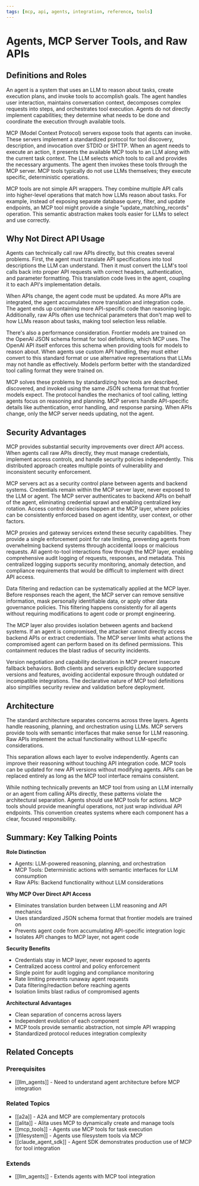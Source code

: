 ```yaml
---
tags: [mcp, api, agents, integration, reference, tools]
---
```

# Agents, MCP Server Tools, and Raw APIs

## Definitions and Roles

An agent is a system that uses an LLM to reason about tasks, create execution plans, and invoke tools to accomplish goals. The agent handles user interaction, maintains conversation context, decomposes complex requests into steps, and orchestrates tool execution. Agents do not directly implement capabilities; they determine what needs to be done and coordinate the execution through available tools.

MCP (Model Context Protocol) servers expose tools that agents can invoke. These servers implement a standardized protocol for tool discovery, description, and invocation over STDIO or SHTTP. When an agent needs to execute an action, it presents the available MCP tools to an LLM along with the current task context. The LLM selects which tools to call and provides the necessary arguments. The agent then invokes these tools through the MCP server. MCP tools typically do not use LLMs themselves; they execute specific, deterministic operations.

MCP tools are not simple API wrappers. They combine multiple API calls into higher-level operations that match how LLMs reason about tasks. For example, instead of exposing separate database query, filter, and update endpoints, an MCP tool might provide a single "update_matching_records" operation. This semantic abstraction makes tools easier for LLMs to select and use correctly.

## Why Not Direct API Usage

Agents can technically call raw APIs directly, but this creates several problems. First, the agent must translate API specifications into tool descriptions the LLM can understand. Then it must convert the LLM's tool calls back into proper API requests with correct headers, authentication, and parameter formatting. This translation code lives in the agent, coupling it to each API's implementation details.

When APIs change, the agent code must be updated. As more APIs are integrated, the agent accumulates more translation and integration code. The agent ends up containing more API-specific code than reasoning logic. Additionally, raw APIs often use technical parameters that don't map well to how LLMs reason about tasks, making tool selection less reliable.

There's also a performance consideration. Frontier models are trained on the OpenAI JSON schema format for tool definitions, which MCP uses. The OpenAI API itself enforces this schema when providing tools for models to reason about. When agents use custom API handling, they must either convert to this standard format or use alternative representations that LLMs may not handle as effectively. Models perform better with the standardized tool calling format they were trained on.

MCP solves these problems by standardizing how tools are described, discovered, and invoked using the same JSON schema format that frontier models expect. The protocol handles the mechanics of tool calling, letting agents focus on reasoning and planning. MCP servers handle API-specific details like authentication, error handling, and response parsing. When APIs change, only the MCP server needs updating, not the agent.

## Security Advantages

MCP provides substantial security improvements over direct API access. When agents call raw APIs directly, they must manage credentials, implement access controls, and handle security policies independently. This distributed approach creates multiple points of vulnerability and inconsistent security enforcement.

MCP servers act as a security control plane between agents and backend systems. Credentials remain within the MCP server layer, never exposed to the LLM or agent. The MCP server authenticates to backend APIs on behalf of the agent, eliminating credential sprawl and enabling centralized key rotation. Access control decisions happen at the MCP layer, where policies can be consistently enforced based on agent identity, user context, or other factors.

MCP proxies and gateway services extend these security capabilities. They provide a single enforcement point for rate limiting, preventing agents from overwhelming backend systems through accidental loops or malicious requests. All agent-to-tool interactions flow through the MCP layer, enabling comprehensive audit logging of requests, responses, and metadata. This centralized logging supports security monitoring, anomaly detection, and compliance requirements that would be difficult to implement with direct API access.

Data filtering and redaction can be systematically applied at the MCP layer. Before responses reach the agent, the MCP server can remove sensitive information, mask personally identifiable data, or apply other data governance policies. This filtering happens consistently for all agents without requiring modifications to agent code or prompt engineering.

The MCP layer also provides isolation between agents and backend systems. If an agent is compromised, the attacker cannot directly access backend APIs or extract credentials. The MCP server limits what actions the compromised agent can perform based on its defined permissions. This containment reduces the blast radius of security incidents.

Version negotiation and capability declaration in MCP prevent insecure fallback behaviors. Both clients and servers explicitly declare supported versions and features, avoiding accidental exposure through outdated or incompatible integrations. The declarative nature of MCP tool definitions also simplifies security review and validation before deployment.

## Architecture

The standard architecture separates concerns across three layers. Agents handle reasoning, planning, and orchestration using LLMs. MCP servers provide tools with semantic interfaces that make sense for LLM reasoning. Raw APIs implement the actual functionality without LLM-specific considerations.

This separation allows each layer to evolve independently. Agents can improve their reasoning without touching API integration code. MCP tools can be updated for new API versions without modifying agents. APIs can be replaced entirely as long as the MCP tool interface remains consistent.

While nothing technically prevents an MCP tool from using an LLM internally or an agent from calling APIs directly, these patterns violate the architectural separation. Agents should use MCP tools for actions. MCP tools should provide meaningful operations, not just wrap individual API endpoints. This convention creates systems where each component has a clear, focused responsibility.

## Summary: Key Talking Points

**Role Distinction**

- Agents: LLM-powered reasoning, planning, and orchestration
- MCP Tools: Deterministic actions with semantic interfaces for LLM consumption
- Raw APIs: Backend functionality without LLM considerations

**Why MCP Over Direct API Access**

- Eliminates translation burden between LLM reasoning and API mechanics
- Uses standardized JSON schema format that frontier models are trained on
- Prevents agent code from accumulating API-specific integration logic
- Isolates API changes to MCP layer, not agent code

**Security Benefits**

- Credentials stay in MCP layer, never exposed to agents
- Centralized access control and policy enforcement
- Single point for audit logging and compliance monitoring
- Rate limiting prevents runaway agent requests
- Data filtering/redaction before reaching agents
- Isolation limits blast radius of compromised agents

**Architectural Advantages**

- Clean separation of concerns across layers
- Independent evolution of each component
- MCP tools provide semantic abstraction, not simple API wrapping
- Standardized protocol reduces integration complexity

## Related Concepts

### Prerequisites

- [[llm_agents]] - Need to understand agent architecture before MCP integration

### Related Topics

- [[a2a]] - A2A and MCP are complementary protocols
- [[alita]] - Alita uses MCP to dynamically create and manage tools
- [[mcp_tools]] - Agents use MCP tools for task execution
- [[filesystem]] - Agents use filesystem tools via MCP
- [[claude_agent_sdk]] - Agent SDK demonstrates production use of MCP for tool integration

### Extends

- [[llm_agents]] - Extends agents with MCP tool integration
